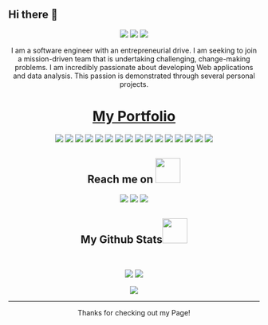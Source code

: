 ## Hi there 👋

<p align="center">
 
 <img src="https://badges.pufler.dev/visits/JayNode/JayNode"/> 
 <img src="https://badges.pufler.dev/repos/JayNode"/>
 <img src="https://badges.pufler.dev/commits/monthly/JayNode" />
</p>

<p align="center">
I am a software engineer with an entrepreneurial drive. I am seeking to join a mission-driven team that is undertaking challenging, change-making problems. I am incredibly passionate about developing Web applications and data analysis. This passion is demonstrated through several personal projects.
</p>
<h1 align="center"><a href="">My Portfolio</a></h1>

<p align="center">
 <img src="https://img.shields.io/badge/Python-FFD43B?style=for-the-badge&logo=python&logoColor=blue">
 <img src="https://img.shields.io/badge/JavaScript-323330?style=for-the-badge&logo=javascript&logoColor=F7DF1E">
 <img src="https://img.shields.io/badge/HTML5-E34F26?style=for-the-badge&logo=html5&logoColor=white">
  <img src="https://img.shields.io/badge/CSS3-1572B6?style=for-the-badge&logo=css3&logoColor=white">
 <img src="https://img.shields.io/badge/React-20232A?style=for-the-badge&logo=react&logoColor=61DAFB"> 
 <img src="https://img.shields.io/badge/MongoDB-4EA94B?style=for-the-badge&logo=mongodb&logoColor=white">
 <img src="https://img.shields.io/badge/Bootstrap-563D7C?style=for-the-badge&logo=bootstrap&logoColor=white">
 <img src="https://img.shields.io/badge/GIT-E44C30?style=for-the-badge&logo=git&logoColor=white">
 <img src="https://img.shields.io/badge/Node%20js-339933?style=for-the-badge&logo=nodedotjs&logoColor=white">
 <img src="https://img.shields.io/badge/Pandas-2C2D72?style=for-the-badge&logo=pandas&logoColor=white">
 <img src="https://img.shields.io/badge/Express%20js-000000?style=for-the-badge&logo=express&logoColor=white">
 <img src="https://img.shields.io/badge/GitHub-100000?style=for-the-badge&logo=github&logoColor=white">
 <img src="https://img.shields.io/badge/C%2B%2B-00599C?style=for-the-badge&logo=c%2B%2B&logoColor=white">
 <img src="https://img.shields.io/badge/Vue%20js-35495E?style=for-the-badge&logo=vuedotjs&logoColor=4FC08D">
 <img src="https://img.shields.io/badge/MySQL-005C84?style=for-the-badge&logo=mysql&logoColor=white">
 <img src="https://img.shields.io/badge/Docker-2CA5E0?style=for-the-badge&logo=docker&logoColor=white">
</p>

<h2 align="center">Reach me on <img src="https://media0.giphy.com/media/jqNPzdTTxQfOgOqpO4/source.gif" width="50"></h2>

<p align="center">
<img src="https://img.shields.io/badge/LinkedIn-0077B5?style=for-the-badge&logo=linkedin&logoColor=white&link=https://www.linkedin.com/in/jared-immerman" />
<img src="https://img.shields.io/badge/Mail-8B89CC?style=for-the-badge&logo=protonmail&logoColor=white&link=mailto:jimmerman819@gmail.com" />
<img src="https://img.shields.io/badge/-jaredimmerman-purple?style=for-the-badge&logo=instagram&logoColor=white&link=https://www.instagram.com/jaredimmerman" />
</p>

<h2 align="center">
  My Github Stats<img src="https://media.giphy.com/media/VgCDAzcKvsR6OM0uWg/giphy.gif" width="50">
</h2>
 
<br>

<p align = "center">
  <img  src = "https://github-readme-stats.vercel.app/api?username=JayNode&show_icons=true&theme=radical&line_height=27">
  <img src = "https://github-readme-stats.vercel.app/api/top-langs/?username=JayNode&hide=python&theme=radical">
</p>

<p align = "center">
 <img  src="https://github-readme-streak-stats.herokuapp.com/?user=JayNode&show_icons=true&locale=en&layout=compact&theme=radical&line_height=0" />
</p> 

<hr>
<p align="center">Thanks for checking out my Page!</p>

